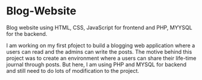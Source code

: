 # Blog-Website
Blog website using HTML, CSS, JavaScript for frontend and PHP, MYYSQL for the backend.

I am working on my first pfoject to build a blogging web application where a users can read and the admins can write the posts. 
The motive behind this project was to create an environment where a users can share their life-time journal through posts. But here, I am using PHP and MYSQL for backend and still need to do lots of modification to the project. 
